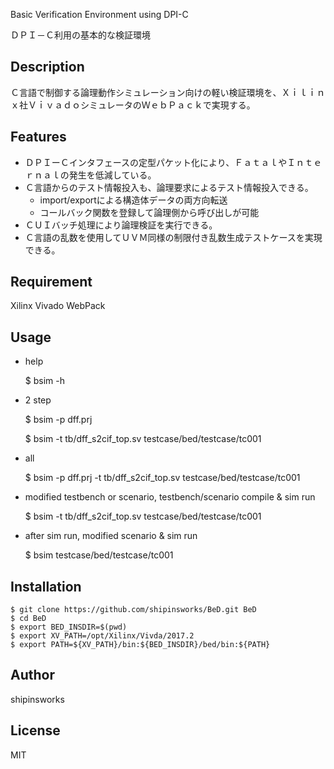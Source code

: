 Basic Verification Environment using DPI-C

ＤＰＩ－Ｃ利用の基本的な検証環境

## Description

Ｃ言語で制御する論理動作シミュレーション向けの軽い検証環境を、Ｘｉｌｉｎｘ社ＶｉｖａｄｏシミュレータのＷｅｂＰａｃｋで実現する。

## Features

* ＤＰＩーＣインタフェースの定型パケット化により、ＦａｔａｌやＩｎｔｅｒｎａｌの発生を低減している。
* Ｃ言語からのテスト情報投入も、論理要求によるテスト情報投入できる。
   * import/exportによる構造体データの両方向転送
   * コールバック関数を登録して論理側から呼び出しが可能
* ＣＵＩバッチ処理により論理検証を実行できる。
* Ｃ言語の乱数を使用してＵＶＭ同様の制限付き乱数生成テストケースを実現できる。

## Requirement

Xilinx Vivado WebPack

## Usage

* help

    $ bsim -h

* 2 step

    $ bsim -p dff.prj
    
    $ bsim -t tb/dff_s2cif_top.sv testcase/bed/testcase/tc001

* all

    $ bsim -p dff.prj -t tb/dff_s2cif_top.sv testcase/bed/testcase/tc001

* modified testbench or scenario, testbench/scenario compile & sim run

    $ bsim -t tb/dff_s2cif_top.sv testcase/bed/testcase/tc001
 
* after sim run, modified scenario & sim run

    $ bsim testcase/bed/testcase/tc001

## Installation

    $ git clone https://github.com/shipinsworks/BeD.git BeD
    $ cd BeD
    $ export BED_INSDIR=$(pwd)
    $ export XV_PATH=/opt/Xilinx/Vivda/2017.2
    $ export PATH=${XV_PATH}/bin:${BED_INSDIR}/bed/bin:${PATH}

## Author

shipinsworks

## License

MIT
